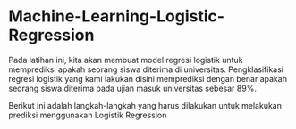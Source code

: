 # Machine-Learning-Logistic-Regression

Pada latihan ini, kita akan membuat model regresi logistik untuk memprediksi apakah seorang siswa diterima di universitas. Pengklasifikasi regresi logistik yang kami lakukan disini memprediksi dengan benar apakah seorang siswa diterima pada ujian masuk universitas sebesar 89%.

Berikut ini adalah langkah-langkah yang harus dilakukan untuk melakukan prediksi menggunakan Logistik Regression
